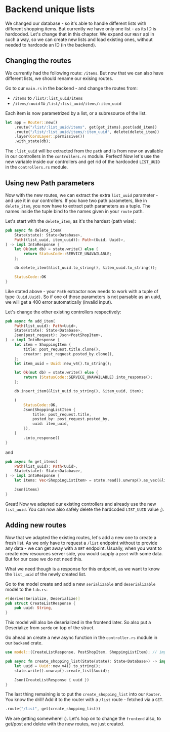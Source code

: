 # Backend unique lists 

We changed our database - so it's able to handle different lists with different shopping items. But currently we have only one list - as its ID is hardcoded.
Let's change that in this chapter. We expand our `REST` api in such a way, so we can create new lists and load existing ones, without needed to hardcode an ID (in the backend).

## Changing the routes

We currently had the following route: `/items`. But now that we can also have different lists, we should rename our exising routes.

Go to our `main.rs` in the backend - and change the routes from:
- `/items` to `/list/:list_uuid/items`
- `/items/:uuid` to `/list/:list_uuid/items/:item_uuid`

Each item is now parametrized by a list, or a subresource of the list.

```rust
let app = Router::new()
    .route("/list/:list_uuid/items", get(get_items).post(add_item))
    .route("/list/:list_uuid/items/:item_uuid", delete(delete_item))
    .layer(CorsLayer::permissive())
    .with_state(db);
```

The `:list_uuid` will be extracted from the `path` and is from now on available in our controllers in the `controllers.rs` module.
Perfect! Now let's use the new variable inside our controllers and get rid of the hardcoded `LIST_UUID` in the `controllers.rs` module.

## Using new Path parameters

Now with the new routes, we can extract the extra `list_uuid` parameter - and use it in our controllers.
If you have two path parameters, like in `delete_item`, you now have to extract path parameters as a tuple.
The names inside the tuple bind to the names given in your `route` path. 

Let's start with the `delete_item`, as it's the hardest (path wise):

```rust
pub async fn delete_item(
    State(state): State<Database>,
    Path((list_uuid, item_uuid)): Path<(Uuid, Uuid)>,
) -> impl IntoResponse {
    let Ok(mut db) = state.write() else {
        return StatusCode::SERVICE_UNAVAILABLE;
    };

    db.delete_item(&list_uuid.to_string(), &item_uuid.to_string());

    StatusCode::OK
}
```

Like stated above - your `Path` extractor now needs to work with a tuple of type `(Uuid,Uuid)`. So if one of those parameters is not parsable as an uuid, we will get a 400 error automatically (invalid input).

Let's change the other existing controllers respectively: 

```rust
pub async fn add_item(
    Path(list_uuid): Path<Uuid>,
    State(state): State<Database>,
    Json(post_request): Json<PostShopItem>,
) -> impl IntoResponse {
    let item = ShoppingItem {
        title: post_request.title.clone(),
        creator: post_request.posted_by.clone(),
    };
    let item_uuid = Uuid::new_v4().to_string();

    let Ok(mut db) = state.write() else {
        return (StatusCode::SERVICE_UNAVAILABLE).into_response();
    };

    db.insert_item(&list_uuid.to_string(), &item_uuid, item);

    (
        StatusCode::OK,
        Json(ShoppingListItem {
            title: post_request.title,
            posted_by: post_request.posted_by,
            uuid: item_uuid,
        }),
    )
        .into_response()
}
```
and 


```rust
pub async fn get_items(
    Path(list_uuid): Path<Uuid>,
    State(state): State<Database>,
) -> impl IntoResponse {
    let items: Vec<ShoppingListItem> = state.read().unwrap().as_vec(&list_uuid.to_string());

    Json(items)
}
```

Great! Now we adapted our existing controllers and already use the new `list_uuid`. You can now also safely delete the hardcoded `LIST_UUID` value ;).

## Adding new routes

Now that we adapted the existing routes, let's add a new one to create a fresh list.
As we only have to request a `/list` endpoint without to provide any data - we can get away with a `GET` endpoint.
Usually, when you want to create new resources server side, you would supply a `post` with some data. But for our case we do not need this.

What we need though is a response for this endpoint, as we want to know the `list_uuid` of the newly created list.

Go to the model create and add a new `serializable` and `deserializable` model to the `lib.rs`:

```rust
#[derive(Serialize, Deserialize)]
pub struct CreateListResponse {
    pub uuid: String,
}
```

This model will also be deserialized in the frontend later. So also put a Deserialize from `serde` on top of the struct.

Go ahead an create a new async function in the `controller.rs` module in our `backend` crate.

```rust
use model::{CreateListResponse, PostShopItem, ShoppingListItem}; // import what is needed.

pub async fn create_shopping_list(State(state): State<Database>) -> impl IntoResponse {
    let uuid = Uuid::new_v4().to_string();
    state.write().unwrap().create_list(&uuid);

    Json(CreateListResponse { uuid })
}
```

The last thing remaining is to put the `create_shopping_list` into our `Router`. You know the drill!
Add it to the router with a `/list` route - fetched via a `GET`.

```rust
.route("/list", get(create_shopping_list))
```

We are getting somewhere! :). Let's hop on to change the `frontend` also, to get/post and delete with the new routes, we just created.
